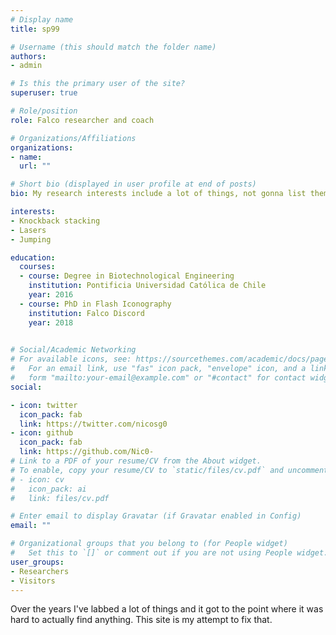 ```yaml
---
# Display name
title: sp99

# Username (this should match the folder name)
authors:
- admin

# Is this the primary user of the site?
superuser: true

# Role/position
role: Falco researcher and coach

# Organizations/Affiliations
organizations:
- name: 
  url: ""

# Short bio (displayed in user profile at end of posts)
bio: My research interests include a lot of things, not gonna list them here.

interests:
- Knockback stacking
- Lasers
- Jumping

education:
  courses:
  - course: Degree in Biotechnological Engineering
    institution: Pontificia Universidad Católica de Chile
    year: 2016
  - course: PhD in Flash Iconography
    institution: Falco Discord
    year: 2018
  

# Social/Academic Networking
# For available icons, see: https://sourcethemes.com/academic/docs/page-builder/#icons
#   For an email link, use "fas" icon pack, "envelope" icon, and a link in the
#   form "mailto:your-email@example.com" or "#contact" for contact widget.
social:

- icon: twitter
  icon_pack: fab
  link: https://twitter.com/nicosg0
- icon: github
  icon_pack: fab
  link: https://github.com/Nic0-
# Link to a PDF of your resume/CV from the About widget.
# To enable, copy your resume/CV to `static/files/cv.pdf` and uncomment the lines below.
# - icon: cv
#   icon_pack: ai
#   link: files/cv.pdf

# Enter email to display Gravatar (if Gravatar enabled in Config)
email: ""

# Organizational groups that you belong to (for People widget)
#   Set this to `[]` or comment out if you are not using People widget.
user_groups:
- Researchers
- Visitors
---
```


Over the years I've labbed a lot of things and it got to the point where it was hard to actually find anything.
This site is my attempt to fix that.
